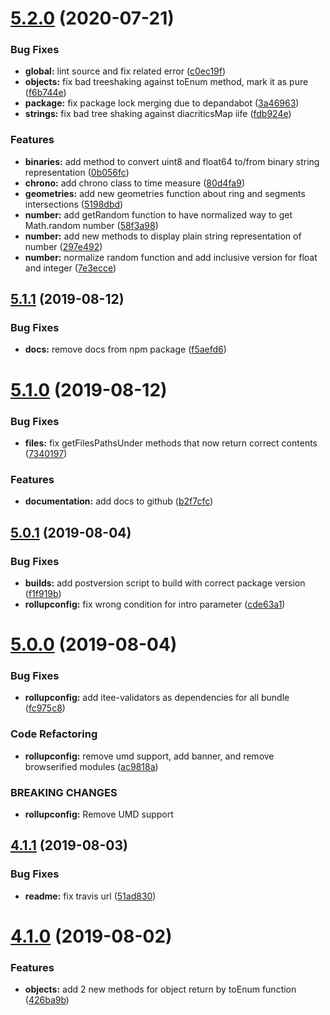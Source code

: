# [5.2.0](https://github.com/Itee/itee-utils/compare/v5.1.1...v5.2.0) (2020-07-21)


### Bug Fixes

* **global:** lint source and fix related error ([c0ec19f](https://github.com/Itee/itee-utils/commit/c0ec19fd9388301656e4353d6d9a5c0a23b0b9eb))
* **objects:** fix bad treeshaking against toEnum method, mark it as pure ([f6b744e](https://github.com/Itee/itee-utils/commit/f6b744e83f98e2c8532d019abee18098151de408))
* **package:** fix package lock merging due to depandabot ([3a46963](https://github.com/Itee/itee-utils/commit/3a46963ca1b2b5f8f5b4568640f5e0f0354d3ccf))
* **strings:** fix bad tree shaking against diacriticsMap iife ([fdb924e](https://github.com/Itee/itee-utils/commit/fdb924e08e7ab558fd87c304bfb9755fccad0608))


### Features

* **binaries:** add method to convert uint8 and float64 to/from binary string representation ([0b056fc](https://github.com/Itee/itee-utils/commit/0b056fc1a7de25e8c97c0e3093d9971de4c99ca9))
* **chrono:** add chrono class to time measure ([80d4fa9](https://github.com/Itee/itee-utils/commit/80d4fa9cceb91ea6fbc7678717db725f166ae68e))
* **geometries:** add new geometries function about ring and segments intersections ([5198dbd](https://github.com/Itee/itee-utils/commit/5198dbd16e55eb1f770449aa7fc834dd4a7c5b93))
* **number:** add getRandom function to have normalized way to get Math.random number ([58f3a98](https://github.com/Itee/itee-utils/commit/58f3a98e06b4c45e5e80c6505cfb9916ac14eb5f))
* **number:** add new methods to display plain string representation of number ([297e492](https://github.com/Itee/itee-utils/commit/297e4922fadde28ba7155fb26d5d64ad09aa8883))
* **number:** normalize random function and add inclusive version for float and integer ([7e3ecce](https://github.com/Itee/itee-utils/commit/7e3ecceef824232892a4a0a3f1604ea33222dac6))

## [5.1.1](https://github.com/Itee/itee-utils/compare/v5.1.0...v5.1.1) (2019-08-12)


### Bug Fixes

* **docs:** remove docs from npm package ([f5aefd6](https://github.com/Itee/itee-utils/commit/f5aefd6))

# [5.1.0](https://github.com/Itee/itee-utils/compare/v5.0.1...v5.1.0) (2019-08-12)


### Bug Fixes

* **files:** fix getFilesPathsUnder methods that now return correct contents ([7340197](https://github.com/Itee/itee-utils/commit/7340197))


### Features

* **documentation:** add docs to github ([b2f7cfc](https://github.com/Itee/itee-utils/commit/b2f7cfc))

## [5.0.1](https://github.com/Itee/itee-utils/compare/v5.0.0...v5.0.1) (2019-08-04)


### Bug Fixes

* **builds:** add postversion script to build with correct package version ([f1f919b](https://github.com/Itee/itee-utils/commit/f1f919b))
* **rollupconfig:** fix wrong condition for intro parameter ([cde63a1](https://github.com/Itee/itee-utils/commit/cde63a1))

# [5.0.0](https://github.com/Itee/itee-utils/compare/v4.1.1...v5.0.0) (2019-08-04)


### Bug Fixes

* **rollupconfig:** add itee-validators as dependencies for all bundle ([fc975c8](https://github.com/Itee/itee-utils/commit/fc975c8))


### Code Refactoring

* **rollupconfig:** remove umd support, add banner, and remove browserified modules ([ac9818a](https://github.com/Itee/itee-utils/commit/ac9818a))


### BREAKING CHANGES

* **rollupconfig:** Remove UMD support

## [4.1.1](https://github.com/Itee/itee-utils/compare/v4.1.0...v4.1.1) (2019-08-03)


### Bug Fixes

* **readme:** fix travis url ([51ad830](https://github.com/Itee/itee-utils/commit/51ad830))

# [4.1.0](https://github.com/Itee/itee-utils/compare/v4.0.0...v4.1.0) (2019-08-02)


### Features

* **objects:** add 2 new methods for object return by toEnum function ([426ba9b](https://github.com/Itee/itee-utils/commit/426ba9b))
